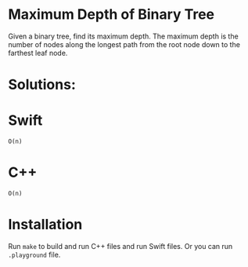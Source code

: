 # Maximum Depth of Binary Tree
Given a binary tree, find its maximum depth.
The maximum depth is the number of nodes along the longest path from the root node down to the farthest leaf node.

# Solutions:

# Swift
```
O(n)
```
# C++
```
O(n)
```

# Installation
Run `make` to build and run C++ files and run Swift files. Or you can run `.playground` file.
